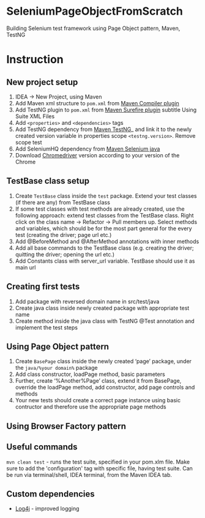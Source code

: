 # SeleniumPageObjectFromScratch
Building Selenium test framework using Page Object pattern, Maven, TestNG

# Instruction
## New project setup
1. IDEA -> New Project, using Maven
2. Add Maven xml structure to `pom.xml` from [Maven Compiler plugin](https://maven.apache.org/plugins/maven-compiler-plugin/examples/set-compiler-source-and-target.html)
3. Add TestNG plugin to `pom.xml` from [Maven Surefire plugin](https://maven.apache.org/surefire/maven-surefire-plugin/examples/testng.html) subtitle Using Suite XML Files
4. Add `<properties>` and `<dependencies>` tags
5. Add TestNG dependency from [Maven TestNG](https://mvnrepository.com/artifact/org.testng/testng)_ and link it to the newly created version variable in properties scope `<testng.version>`. Remove scope test
6. Add SeleniumHQ dependency from [Maven Selenium java](https://mvnrepository.com/artifact/org.seleniumhq.selenium/selenium-java)
7. Download [Chromedriver](https://chromedriver.chromium.org/downloads) version according to your version of the Chrome

## TestBase class setup
1. Create `TestBase` class inside the `test` package. Extend your test classes (if there are any) from TestBase class
2. If some test classes with test methods are already created, use the following approach: extend test classes from the TestBase class. Right click on the class name -> Refactor -> Pull members up. Select methods and variables, which should be for the most part general for the every test (creating the driver; page url etc.) 
3. Add @BeforeMethod and @AfterMethod annotations with inner methods
4. Add all base commands to the TestBase class (e.g. creating the driver; quitting the driver; opening the url etc.)
5. Add Constants class with server_url variable. TestBase should use it as main url

## Creating first tests
1. Add package with reversed domain name in src/test/java
2. Create java class inside newly created package with appropriate test name
3. Create method inside the java class with TestNG @Test annotation and implement the test steps

## Using Page Object pattern
1. Create `BasePage` class inside the newly created ‘page’ package, under the `java/%your domain%` package
2. Add class constructor, loadPage method, basic parameters
3. Further, create ‘%Another%Page’ class, extend it from BasePage, override the loadPage method, add constructor, add page controls and methods
4. Your new tests should create a correct page instance using basic contructor and therefore use the appropriate page methods

## Using Browser Factory pattern

## Useful commands
`mvn clean test` - runs the test suite, specified in your pom.xlm file. Make sure to add the 'configuration' tag with specific file, having test suite. Can be run via terminal/shell, IDEA terminal, from the Maven IDEA tab.

## Custom dependencies
* [Log4j](https://mvnrepository.com/artifact/org.apache.logging.log4j/log4j/2.13.3) - improved logging

